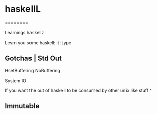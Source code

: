 # haskellL
========

Learnings haskellz




Lesrn you some haskell:
it
:type






## Gotchas |  Std Out
HsetBuffering
NoBuffering


System.IO




If you want the out of haskell to be consumed by other unix like stuff ^ 



## Immutable


